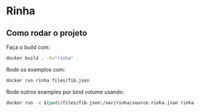 # Rinha


## Como rodar o projeto

Faça o build com:

```bash
docker build . -t="rinha"
```

Rode os examplos com:


```bash
docker run rinha files/fib.json
```


Rode outros examples por bind volume usando:

```bash
docker run -v $(pwd)/files/fib.json:/var/rinha/source.rinha.json rinha
```

